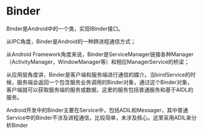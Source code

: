 # Binder

Binder是Android中的一个类，实现IBinder接口。

从IPC角度，Binder是Android的一种跨进程通信方式；

从Android Framework角度来说，Binder是ServiceManager链接各种Manager（ActivityManager，WindowManager等）和相应ManagerService的桥梁；

从应用层角度讲，Binder是客户端和服务端进行通信的媒介。当bindService的时候，服务端会返回一个包含服务业务调用的Binder对象，通过这个Binder对象，客户端就可以获取服务端的服务或数据，这里的服务包括普通服务和基于AIDL的服务。

Android开发中的Binder主要在Service中，包括ADIL和Messager，其中普通Service中的Binder不涉及进程通信，比较简单，未涉及核心。这里采用ADIL来分析Binder